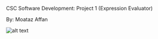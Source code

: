 CSC Software Development: Project 1 (Expression Evaluator)

By: Moataz Affan

![alt text](https://raw.githubusercontent.com/Moataz-A/Calculator/Calculator.png)
